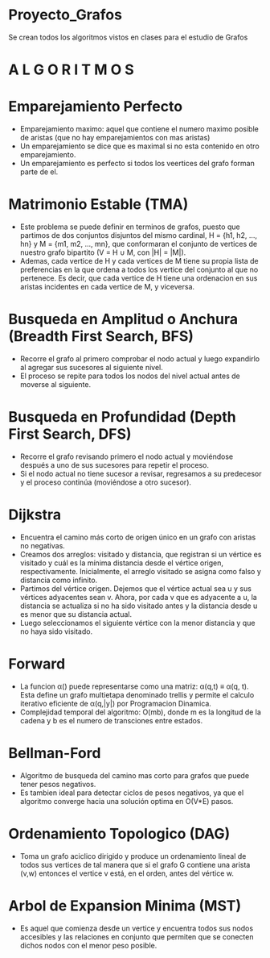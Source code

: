 # Proyecto_Grafos
Se crean todos los algoritmos vistos en clases para el estudio de Grafos

# A L G O R I T M O S

# Emparejamiento Perfecto
- Emparejamiento maximo: aquel que contiene el numero maximo posible de aristas (que no hay emparejamientos con mas aristas)
- Un emparejamiento se dice que es maximal si no esta contenido en otro emparejamiento.
- Un emparejamiento es perfecto si todos los veertices del grafo forman parte de el.

# Matrimonio Estable (TMA)
- Este problema se puede definir en terminos de grafos, puesto que partimos de dos conjuntos disjuntos del mismo cardinal, H = {h1, h2, ..., hn} y M = {m1, m2, ..., mn}, que conformaran el conjunto de vertices de nuestro grafo bipartito (V = H ∪ M, con |H| = |M|).
- Ademas, cada vertice de H y cada vertices de M tiene su propia lista de preferencias en la que ordena a todos los vertice del conjunto al que no pertenece. Es decir, que cada vertice de H tiene una ordenacion en sus aristas incidentes en cada vertice de M, y viceversa.

# Busqueda en Amplitud o Anchura (Breadth First Search, BFS)
- Recorre el grafo al primero comprobar el nodo actual y luego expandirlo al agregar sus sucesores al siguiente nivel.
- El proceso se repite para todos los nodos del nivel actual antes de moverse al siguiente.

# Busqueda en Profundidad (Depth First Search, DFS)
- Recorre el grafo revisando primero el nodo actual y moviéndose después a uno de sus sucesores para repetir el proceso.
- Si el nodo actual no tiene sucesor a revisar, regresamos a su predecesor y el proceso continúa (moviéndose a otro sucesor).

# Dijkstra
- Encuentra el camino más corto de origen único en un grafo con aristas no negativas.
- Creamos dos arreglos: visitado y distancia, que registran si un vértice es visitado y cuál es la mínima distancia desde el vértice origen, respectivamente. Inicialmente, el arreglo visitado se asigna como falso y distancia como infinito.
- Partimos del vértice origen. Dejemos que el vértice actual sea u y sus vértices adyacentes sean v. Ahora, por cada v que es adyacente a u, la distancia se actualiza si no ha sido visitado antes y la distancia desde u es menor que su distancia actual.
- Luego seleccionamos el siguiente vértice con la menor distancia y que no haya sido visitado.

# Forward
- La funcion α() puede representarse como una matriz: α(q,t) ≡ α(q, t). Esta define un grafo multietapa denominado trellis y permite el calculo iterativo eficiente de α(q,|y|) por Programacion Dinamica.
- Complejidad temporal del algoritmo: O(mb), donde m es la longitud de la cadena y b es el numero de transciones entre estados.

# Bellman-Ford
- Algoritmo de busqueda del camino mas corto para grafos que puede tener pesos negativos.
- Es tambien ideal para detectar ciclos de pesos negativos, ya que el algoritmo converge hacia una solución optima en O(V*E) pasos.

# Ordenamiento Topologico (DAG)
- Toma un grafo aciclico dirigido y produce un ordenamiento lineal de todos sus vertices de tal manera que si el grafo G contiene una arista (v,w) entonces el vertice v está, en el orden, antes del vértice w.

# Arbol de Expansion Minima (MST)
- Es aquel que comienza desde un vertice y encuentra todos sus nodos accesibles y las relaciones en conjunto que permiten que se conecten dichos nodos con el menor peso posible.